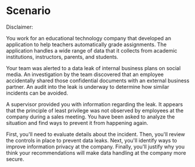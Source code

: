 # Scenario

Disclaimer:

You work for an educational technology company that developed an application to help teachers automatically grade assignments. 
The application handles a wide range of data that it collects from academic institutions, instructors, parents, and students.

Your team was alerted to a data leak of internal business plans on social media. 
An investigation by the team discovered that an employee accidentally shared those confidential documents with an external business partner. 
An audit into the leak is underway to determine how similar incidents can be avoided.

A supervisor provided you with information regarding the leak. 
It appears that the principle of least privilege was not observed by employees at the company during a sales meeting. 
You have been asked to analyze the situation and find ways to prevent it from happening again.

First, you'll need to evaluate details about the incident. 
Then, you'll review the controls in place to prevent data leaks. 
Next, you'll identify ways to improve information privacy at the company. 
Finally, you'll justify why you think your recommendations will make data handling at the company more secure.

